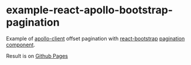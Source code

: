 # example-react-apollo-bootstrap-pagination

Example of [apollo-client](https://github.com/apollographql/apollo-client) offset pagination with [react-bootstrap](https://github.com/react-bootstrap/react-bootstrap) [pagination component](https://react-bootstrap.github.io/components/pagination/).

Result is on [Github Pages](https://kg782.github.io/example-react-apollo-bootstrap-pagination/)
